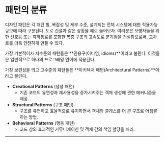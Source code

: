 # 패턴의 분류

디자인 패턴은 각 패턴 별, 복잡성 및 세부 수준, 설계되는 전체 시스템에 대한 적용가능 규모에 따라 구분된다. 도로 건설과 같은 상황을 예로 들어보자. 여러분은 보행자들을 위한 신호등 또는 지하통로를 포함한 복층 구조의 고속도로 분기점을 건설함으로써, 교차로를 더욱 안전하게 만들 수 있다.

가장 기본적이자 저수준의 패턴들은 **관용구(이디엄, idioms)**이라고 불린다. 이것들은 일반적으로 하나의 프로그래밍 언어에 적용된다.

가장 보편성을 띄고 고수준의 패턴들은 **아키텍처 패턴(Architectural Patterns)**이라고 불린다.

 * **Creational Patterns** (생성 패턴)
   - 기존 코드의 유연성과 재사용성을 증가시켜주는 객체 생성에 관한 메커니즘을 제공.
 * **Structural Patterns** (구조 패턴)
   - 구조를 유연하고 효율적으로 유지하면서 객체와 클래스를 더 큰 구조로 어셈블하는 방법.
 * **Behavioral Patterns** (행동 패턴)
   - 코드 상의 효과적인 커뮤니케이션 및 객체 간의 책임 할당을 처리.

---
